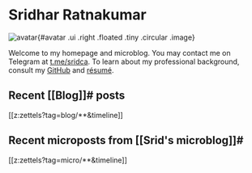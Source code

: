 # Sridhar Ratnakumar

![avatar][avatar]{#avatar .ui .right .floated .tiny .circular .image}

Welcome to my homepage and microblog. You may contact me on Telegram at [t.me/sridca](https://t.me/sridca). To learn about my professional background, consult my [GitHub](https://github.com/srid) and [résumé][resume].

[avatar]: https://srid.keybase.pub/me.jpeg
[resume]: https://srid.keybase.pub/resume.pdf

## Recent [[Blog]]# posts

[[z:zettels?tag=blog/**&timeline]]

## Recent microposts from [[Srid's microblog]]#

[[z:zettels?tag=micro/**&timeline]]
